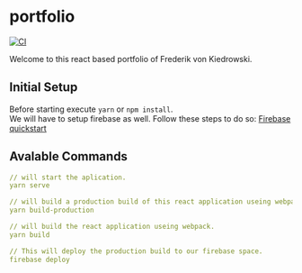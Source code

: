 # portfolio

[![CI](https://github.com/Napster2709/portfolio/actions/workflows/ci.yml/badge.svg?branch=master)](https://github.com/Napster2709/portfolio/actions/workflows/ci.yml)

Welcome to this react based portfolio of Frederik von Kiedrowski.

## Initial Setup

Before starting execute `yarn` or `npm install`.\
We will have to setup firebase as well. Follow these steps to do so: [Firebase quickstart](ttps://firebase.google.com/docs/hosting/quickstart?hl=de)

## Avalable Commands

```yaml
// will start the aplication.
yarn serve
```

```yaml
// will build a production build of this react application useing webpack.
yarn build-production
```

```yaml
// will build the react application useing webpack.
yarn build
```

```yaml
// This will deploy the production build to our firebase space.
firebase deploy
```
